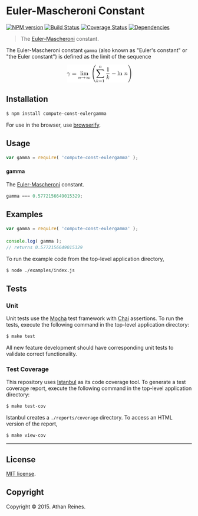 Euler-Mascheroni Constant
===
[![NPM version][npm-image]][npm-url] [![Build Status][travis-image]][travis-url] [![Coverage Status][coveralls-image]][coveralls-url] [![Dependencies][dependencies-image]][dependencies-url]

> The [Euler-Mascheroni](http://mathworld.wolfram.com/Euler-MascheroniConstant.html) constant.

The Euler-Mascheroni constant `gamma` (also known as "Euler's constant" or "the Euler constant") is defined as the limit of the sequence

<div align="center">
	<img src="https://github.com/compute-io/const-eulergamma/blob/master/docs/img/eqn.png" alt="Equation for the Euler-Mascheroni constant." height="48px">
	<br>
</div>




## Installation

``` bash
$ npm install compute-const-eulergamma
```

For use in the browser, use [browserify](https://github.com/substack/node-browserify).


## Usage

``` javascript
var gamma = require( 'compute-const-eulergamma' );
```

#### gamma

The [Euler-Mascheroni](http://mathworld.wolfram.com/Euler-MascheroniConstant.html) constant.

``` javascript
gamma === 0.5772156649015329;
```


## Examples

``` javascript
var gamma = require( 'compute-const-eulergamma' );

console.log( gamma );
// returns 0.5772156649015329
```

To run the example code from the top-level application directory,

``` bash
$ node ./examples/index.js
```


## Tests

### Unit

Unit tests use the [Mocha](http://mochajs.org/) test framework with [Chai](http://chaijs.com) assertions. To run the tests, execute the following command in the top-level application directory:

``` bash
$ make test
```

All new feature development should have corresponding unit tests to validate correct functionality.


### Test Coverage

This repository uses [Istanbul](https://github.com/gotwarlost/istanbul) as its code coverage tool. To generate a test coverage report, execute the following command in the top-level application directory:

``` bash
$ make test-cov
```

Istanbul creates a `./reports/coverage` directory. To access an HTML version of the report,

``` bash
$ make view-cov
```


---
## License

[MIT license](http://opensource.org/licenses/MIT). 


## Copyright

Copyright &copy; 2015. Athan Reines.


[npm-image]: http://img.shields.io/npm/v/compute-const-eulergamma.svg
[npm-url]: https://npmjs.org/package/compute-const-eulergamma

[travis-image]: http://img.shields.io/travis/compute-io/const-eulergamma/master.svg
[travis-url]: https://travis-ci.org/compute-io/const-eulergamma

[coveralls-image]: https://img.shields.io/coveralls/compute-io/const-eulergamma/master.svg
[coveralls-url]: https://coveralls.io/r/compute-io/const-eulergamma?branch=master

[dependencies-image]: http://img.shields.io/david/compute-io/const-eulergamma.svg
[dependencies-url]: https://david-dm.org/compute-io/const-eulergamma

[dev-dependencies-image]: http://img.shields.io/david/dev/compute-io/const-eulergamma.svg
[dev-dependencies-url]: https://david-dm.org/dev/compute-io/const-eulergamma

[github-issues-image]: http://img.shields.io/github/issues/compute-io/const-eulergamma.svg
[github-issues-url]: https://github.com/compute-io/const-eulergamma/issues
